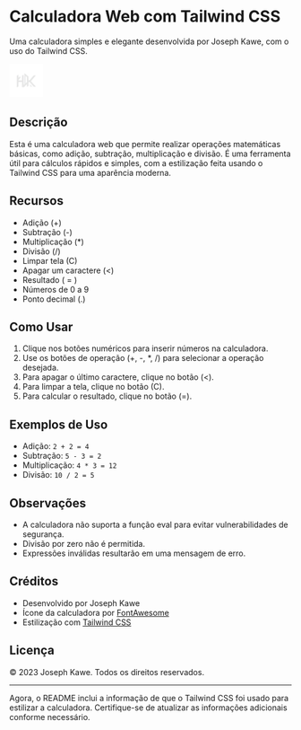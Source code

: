 # Calculadora Web com Tailwind CSS

Uma calculadora simples e elegante desenvolvida por Joseph Kawe, com o uso do Tailwind CSS.

<a href="#">
  <img src="./images/logo.png" alt="Logo" style="width: 60px; height: auto;">
</a>

## Descrição

Esta é uma calculadora web que permite realizar operações matemáticas básicas, como adição, subtração, multiplicação e divisão. É uma ferramenta útil para cálculos rápidos e simples, com a estilização feita usando o Tailwind CSS para uma aparência moderna.

## Recursos

- Adição (+)
- Subtração (-)
- Multiplicação (*)
- Divisão (/)
- Limpar tela (C)
- Apagar um caractere (<)
- Resultado ( = )
- Números de 0 a 9
- Ponto decimal (.)

## Como Usar

1. Clique nos botões numéricos para inserir números na calculadora.
2. Use os botões de operação (+, -, *, /) para selecionar a operação desejada.
3. Para apagar o último caractere, clique no botão (<).
4. Para limpar a tela, clique no botão (C).
5. Para calcular o resultado, clique no botão (=).

## Exemplos de Uso

- Adição: `2 + 2 = 4`
- Subtração: `5 - 3 = 2`
- Multiplicação: `4 * 3 = 12`
- Divisão: `10 / 2 = 5`

## Observações

- A calculadora não suporta a função eval para evitar vulnerabilidades de segurança.
- Divisão por zero não é permitida.
- Expressões inválidas resultarão em uma mensagem de erro.

## Créditos

- Desenvolvido por Joseph Kawe
- Ícone da calculadora por [FontAwesome](https://fontawesome.com/)
- Estilização com [Tailwind CSS](https://tailwindcss.com/)

## Licença

© 2023 Joseph Kawe. Todos os direitos reservados.

---

Agora, o README inclui a informação de que o Tailwind CSS foi usado para estilizar a calculadora. Certifique-se de atualizar as informações adicionais conforme necessário.
